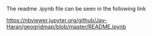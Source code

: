 The readme .ipynb file can be seen in the following link

https://nbviewer.jupyter.org/github/Jay-Haran/geogridmap/blob/master/README.ipynb
